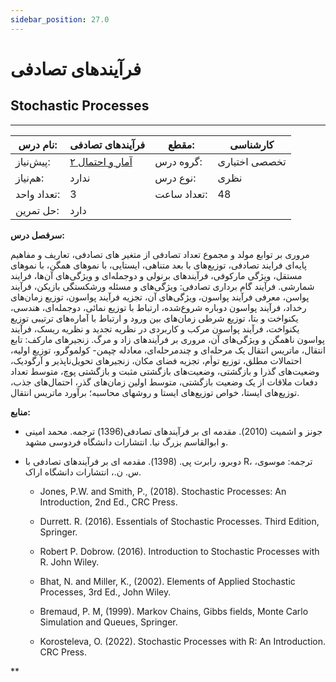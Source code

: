 ```yaml
---
sidebar_position: 27.0
---
```

# فرآیندهای تصادفی
## Stochastic Processes
_______________________________________________________________________________
| نام درس:    | فرآیندهای تصادفی                                                | مقطع:       | کارشناسی      |
| ----------- | --------------------------------------------------------------- | ----------- | ------------- |
| پیش‌نیاز:   | [آمار و احتمال ۲](../elective/Probability-and-Statistics-II.md) | گروه درس:   | تخصصی اختیاری |
| هم‌نیاز:    | ندارد                                                           | نوع درس:    | نظری          |
| تعداد واحد: | 3                                                               | تعداد ساعت: | 48            |
| حل تمرین:   |  دارد                                                           |             |               |

**سرفصل درس:**

مروری بر توابع مولد  و مجموع تعداد تصادفی از متغیر های تصادفی، تعاریف و مفاهیم پایه‌ای  فرایند تصادفی،  توزیع‌های با بعد متناهی، ایستایی، با نموهای همگن، با نموهای مستقل، ویژگی مارکوفی، فرآیندهای برنولی و دوجمله‌ای و ویژگی‌های آن‌ها، فرایند شمارشی. فرآیند گام برداری تصادفی: ویژگی‌های و مسئله ورشکستگی بازیکن،   فرآیند پواسن، معرفی فرآیند پواسون، ویژگی‌های  آن، تجزیه فرآیند پواسون، توزیع زمان‌های رخداد، فرآیند پواسون دوباره شروع‌شده، ارتباط با توزیع نمائی، دوجمله‌ای، هندسی، یکنواخت و بتا، توزیع شرطی زمان‌های بین ورود و ارتباط با آماره‌های ترتیبی توزیع یکنواخت،  فرآیند پواسون مرکب و کاربردی در نظریه تجدید و نظریه ریسک، فرآیند پواسون ناهمگن و ویژگی‌های آن، مروری بر فرآیندهای زاد و مرگ. زنجیرهای مارکف: تابع انتقال، ماتریس انتقال یک مرحله‌ای و چندمرحله‌ای، معادله چپمن- کولموگرو،  توزیع اولیه، احتمالات مطلق، توزیع توأم، تجزیه فضای مکان، زنجیرهای تحویل‌ناپذیر و آرگودیک، وضعیت‌های گذرا و بازگشتی، وضعیت‌های بازگشتی مثبت و بازگشتی پوچ، متوسط تعداد دفعات ملاقات از یک وضعیت بازگشتی،  متوسط اولین زمان‌های گذر، احتمال‌های جذب، توزیع‌های ایستا، خواص توزیع‌های ایستا و روشهای محاسبه؛  برآورد ماتریس انتقال.

**منابع:**

- جونز و اشمیت (2010). مقدمه ای بر فرآیندهای تصادفی(1396) ترجمه. محمد امینی و ابوالقاسم بزرگ نیا. انتشارات دانشگاه فردوسی مشهد.

- دوبرو، رابرت پی. (1398). مقدمه ای بر فرآیندهای تصادفی با R، ترجمه: موسوی، س. ن.، انتشارات دانشگاه اراک. 

  - Jones, P.W. and Smith, P., (2018). Stochastic Processes: An Introduction, 2nd Ed., CRC Press.

  - Durrett. R. (2016). Essentials of Stochastic Processes. Third Edition, Springer. 

  - Robert P. Dobrow. (2016). Introduction to Stochastic Processes with R. John Wiley.

  - Bhat, N. and Miller, K., (2002). Elements of Applied Stochastic Processes, 3rd Ed., John Wiley.

  - Bremaud, P. M, (1999). Markov Chains, Gibbs fields, Monte Carlo Simulation and Queues, Springer.

  - Korosteleva, O. (2022). Stochastic Processes with R: An Introduction. CRC Press.

**
